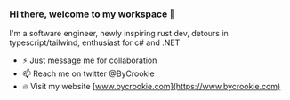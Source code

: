 ### Hi there, welcome to my workspace 👋

I'm a software engineer, newly inspiring rust dev, detours in typescript/tailwind, enthusiast for c# and .NET

* ⚡ Just message me for collaboration
* 📫 Reach me on twitter @ByCrookie
* 🔥 Visit my website [www.bycrookie.com](https://www.bycrookie.com)
